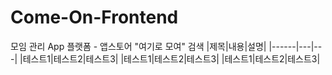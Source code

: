 # Come-On-Frontend
모임 관리 App 플랫폼 - 앱스토어 "여기로 모여" 검색
|제목|내용|설명|
|------|---|---|
|테스트1|테스트2|테스트3|
|테스트1|테스트2|테스트3|
|테스트1|테스트2|테스트3|
